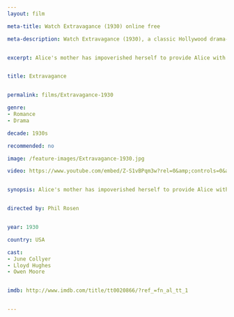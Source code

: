 ```yaml
---
layout: film

meta-title: Watch Extravagance (1930) online free

meta-description: Watch Extravagance (1930), a classic Hollywood drama-romance film. Find hundreds of classic public domain movies at La Filmothèque .


excerpt: Alice's mother has impoverished herself to provide Alice with the luxuries of the high society. When Alice gets married she continues to demand the luxury she is used to - a sable coat in particular. Her husband's business, however, is going under and he just can't afford the coat. How far will Alice go in order to achieve her goal?


title: Extravagance


permalink: films/Extravagance-1930

genre:
- Romance
- Drama

decade: 1930s

recommended: no

image: /feature-images/Extravagance-1930.jpg

video: https://www.youtube.com/embed/Z-S1vBPqm3w?rel=0&amp;controls=0&amp;showinfo=0


synopsis: Alice's mother has impoverished herself to provide Alice with the luxuries of the high society. When Alice gets married she continues to demand the luxury she is used to - a sable coat in particular. Her husband's business, however, is going under and he just can't afford the coat. How far will Alice go in order to achieve her goal?


directed by: Phil Rosen


year: 1930

country: USA

cast:
- June Collyer
- Lloyd Hughes
- Owen Moore


imdb: http://www.imdb.com/title/tt0020866/?ref_=fn_al_tt_1


---
```


